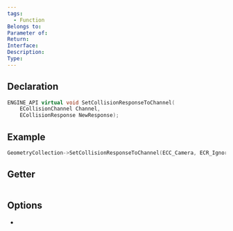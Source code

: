 ```yaml
---
tags:
  - Function
Belongs to: 
Parameter of: 
Return: 
Interface: 
Description: 
Type:
---
```


## Declaration

```cpp
ENGINE_API virtual void SetCollisionResponseToChannel(
	ECollisionChannel Channel, 
	ECollisionResponse NewResponse);
```

## Example

```cpp
GeometryCollection->SetCollisionResponseToChannel(ECC_Camera, ECR_Ignore);
```

## Getter

```cpp
```

## Options
- 